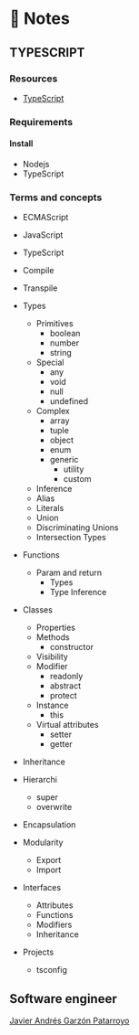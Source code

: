 # :memo: Notes
## TYPESCRIPT

### Resources
* [TypeScript](https://www.typescriptlang.org/)

### Requirements
#### Install
* Nodejs
* TypeScript

### Terms and concepts
* ECMAScript
* JavaScript
* TypeScript
* Compile
* Transpile

* Types
  * Primitives
    - boolean
    - number
    - string
  * Special
    - any
    - void
    - null
    - undefined
  * Complex
    - array
    - tuple
    - object
    - enum
    * generic
      - utility
      - custom
  - Inference
  - Alias
  - Literals
  - Union
  - Discriminating Unions
  - Intersection Types

* Functions
  * Param and return
    - Types
    - Type Inference

* Classes
  - Properties
  * Methods
    - constructor
  - Visibility
  * Modifier
    - readonly
    - abstract
    - protect
  * Instance
    - this
  * Virtual attributes
    - setter
    - getter

* Inheritance

* Hierarchi
  - super
  - overwrite

* Encapsulation

* Modularity
  - Export
  - Import

* Interfaces
  - Attributes
  - Functions
  - Modifiers
  - Inheritance

* Projects
  - tsconfig

## Software engineer
[Javier Andrés Garzón Patarroyo](https://www.javierandresgp.com)
